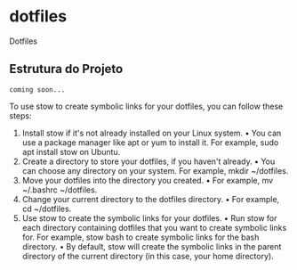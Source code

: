 # dotfiles
Dotfiles

## Estrutura do Projeto

```
coming soon...
```

  To use stow to create symbolic links for your dotfiles, you can follow these steps:

  1. Install stow if it's not already installed on your Linux system.
    • You can use a package manager like apt or yum to install it. For example, sudo apt install stow on Ubuntu.
  2. Create a directory to store your dotfiles, if you haven't already.
    • You can choose any directory on your system. For example, mkdir ~/dotfiles.
  3. Move your dotfiles into the directory you created.
    • For example, mv ~/.bashrc ~/dotfiles.
  4. Change your current directory to the dotfiles directory.
    • For example, cd ~/dotfiles.
  5. Use stow to create the symbolic links for your dotfiles.
    • Run stow <directory> for each directory containing dotfiles that you want to create symbolic links for. For example, stow bash to create symbolic links for the bash directory.
    • By default, stow will create the symbolic links in the parent directory of the current directory (in this case, your home directory).
